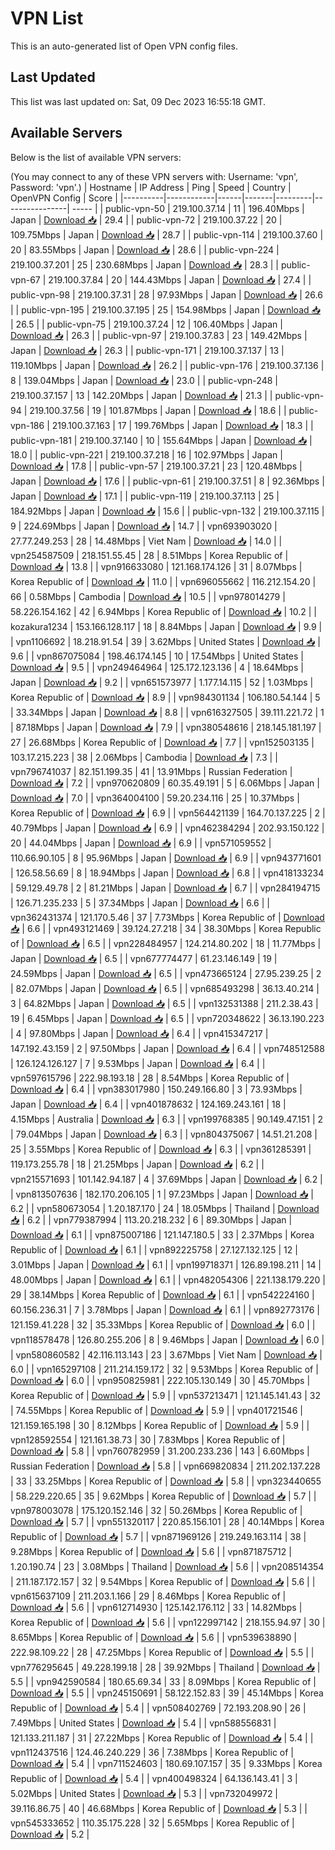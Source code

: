 # VPN List

This is an auto-generated list of Open VPN config files.

## Last Updated

This list was last updated on: Sat, 09 Dec 2023 16:55:18 GMT.

## Available Servers

Below is the list of available VPN servers:

(You may connect to any of these VPN servers with: Username: 'vpn', Password: 'vpn'.)
| Hostname | IP Address | Ping | Speed | Country | OpenVPN Config | Score |
|----------|------------|------|-------|---------|----------------| ----- |
| public-vpn-50 | 219.100.37.14 | 11 | 196.40Mbps | Japan | [Download 📥](./configs/server_0_JP.ovpn) | 29.4 |
| public-vpn-72 | 219.100.37.22 | 20 | 109.75Mbps | Japan | [Download 📥](./configs/server_1_JP.ovpn) | 28.7 |
| public-vpn-114 | 219.100.37.60 | 20 | 83.55Mbps | Japan | [Download 📥](./configs/server_2_JP.ovpn) | 28.6 |
| public-vpn-224 | 219.100.37.201 | 25 | 230.68Mbps | Japan | [Download 📥](./configs/server_3_JP.ovpn) | 28.3 |
| public-vpn-67 | 219.100.37.84 | 20 | 144.43Mbps | Japan | [Download 📥](./configs/server_4_JP.ovpn) | 27.4 |
| public-vpn-98 | 219.100.37.31 | 28 | 97.93Mbps | Japan | [Download 📥](./configs/server_5_JP.ovpn) | 26.6 |
| public-vpn-195 | 219.100.37.195 | 25 | 154.98Mbps | Japan | [Download 📥](./configs/server_6_JP.ovpn) | 26.5 |
| public-vpn-75 | 219.100.37.24 | 12 | 106.40Mbps | Japan | [Download 📥](./configs/server_7_JP.ovpn) | 26.3 |
| public-vpn-97 | 219.100.37.83 | 23 | 149.42Mbps | Japan | [Download 📥](./configs/server_8_JP.ovpn) | 26.3 |
| public-vpn-171 | 219.100.37.137 | 13 | 119.10Mbps | Japan | [Download 📥](./configs/server_9_JP.ovpn) | 26.2 |
| public-vpn-176 | 219.100.37.136 | 8 | 139.04Mbps | Japan | [Download 📥](./configs/server_10_JP.ovpn) | 23.0 |
| public-vpn-248 | 219.100.37.157 | 13 | 142.20Mbps | Japan | [Download 📥](./configs/server_11_JP.ovpn) | 21.3 |
| public-vpn-94 | 219.100.37.56 | 19 | 101.87Mbps | Japan | [Download 📥](./configs/server_12_JP.ovpn) | 18.6 |
| public-vpn-186 | 219.100.37.163 | 17 | 199.76Mbps | Japan | [Download 📥](./configs/server_13_JP.ovpn) | 18.3 |
| public-vpn-181 | 219.100.37.140 | 10 | 155.64Mbps | Japan | [Download 📥](./configs/server_14_JP.ovpn) | 18.0 |
| public-vpn-221 | 219.100.37.218 | 16 | 102.97Mbps | Japan | [Download 📥](./configs/server_15_JP.ovpn) | 17.8 |
| public-vpn-57 | 219.100.37.21 | 23 | 120.48Mbps | Japan | [Download 📥](./configs/server_16_JP.ovpn) | 17.6 |
| public-vpn-61 | 219.100.37.51 | 8 | 92.36Mbps | Japan | [Download 📥](./configs/server_17_JP.ovpn) | 17.1 |
| public-vpn-119 | 219.100.37.113 | 25 | 184.92Mbps | Japan | [Download 📥](./configs/server_18_JP.ovpn) | 15.6 |
| public-vpn-132 | 219.100.37.115 | 9 | 224.69Mbps | Japan | [Download 📥](./configs/server_19_JP.ovpn) | 14.7 |
| vpn693903020 | 27.77.249.253 | 28 | 14.48Mbps | Viet Nam | [Download 📥](./configs/server_20_VN.ovpn) | 14.0 |
| vpn254587509 | 218.151.55.45 | 28 | 8.51Mbps | Korea Republic of | [Download 📥](./configs/server_21_KR.ovpn) | 13.8 |
| vpn916633080 | 121.168.174.126 | 31 | 8.07Mbps | Korea Republic of | [Download 📥](./configs/server_22_KR.ovpn) | 11.0 |
| vpn696055662 | 116.212.154.20 | 66 | 0.58Mbps | Cambodia | [Download 📥](./configs/server_23_KH.ovpn) | 10.5 |
| vpn978014279 | 58.226.154.162 | 42 | 6.94Mbps | Korea Republic of | [Download 📥](./configs/server_24_KR.ovpn) | 10.2 |
| kozakura1234 | 153.166.128.117 | 18 | 8.84Mbps | Japan | [Download 📥](./configs/server_25_JP.ovpn) | 9.9 |
| vpn1106692 | 18.218.91.54 | 39 | 3.62Mbps | United States | [Download 📥](./configs/server_26_US.ovpn) | 9.6 |
| vpn867075084 | 198.46.174.145 | 10 | 17.54Mbps | United States | [Download 📥](./configs/server_27_US.ovpn) | 9.5 |
| vpn249464964 | 125.172.123.136 | 4 | 18.64Mbps | Japan | [Download 📥](./configs/server_28_JP.ovpn) | 9.2 |
| vpn651573977 | 1.177.14.115 | 52 | 1.03Mbps | Korea Republic of | [Download 📥](./configs/server_29_KR.ovpn) | 8.9 |
| vpn984301134 | 106.180.54.144 | 5 | 33.34Mbps | Japan | [Download 📥](./configs/server_30_JP.ovpn) | 8.8 |
| vpn616327505 | 39.111.221.72 | 1 | 87.18Mbps | Japan | [Download 📥](./configs/server_31_JP.ovpn) | 7.9 |
| vpn380548616 | 218.145.181.197 | 27 | 26.68Mbps | Korea Republic of | [Download 📥](./configs/server_32_KR.ovpn) | 7.7 |
| vpn152503135 | 103.17.215.223 | 38 | 2.06Mbps | Cambodia | [Download 📥](./configs/server_33_KH.ovpn) | 7.3 |
| vpn796741037 | 82.151.199.35 | 41 | 13.91Mbps | Russian Federation | [Download 📥](./configs/server_34_RU.ovpn) | 7.2 |
| vpn970620809 | 60.35.49.191 | 5 | 6.06Mbps | Japan | [Download 📥](./configs/server_35_JP.ovpn) | 7.0 |
| vpn364004100 | 59.20.234.116 | 25 | 10.37Mbps | Korea Republic of | [Download 📥](./configs/server_36_KR.ovpn) | 6.9 |
| vpn564421139 | 164.70.137.225 | 2 | 40.79Mbps | Japan | [Download 📥](./configs/server_37_JP.ovpn) | 6.9 |
| vpn462384294 | 202.93.150.122 | 20 | 44.04Mbps | Japan | [Download 📥](./configs/server_38_JP.ovpn) | 6.9 |
| vpn571059552 | 110.66.90.105 | 8 | 95.96Mbps | Japan | [Download 📥](./configs/server_39_JP.ovpn) | 6.9 |
| vpn943771601 | 126.58.56.69 | 8 | 18.94Mbps | Japan | [Download 📥](./configs/server_40_JP.ovpn) | 6.8 |
| vpn418133234 | 59.129.49.78 | 2 | 81.21Mbps | Japan | [Download 📥](./configs/server_41_JP.ovpn) | 6.7 |
| vpn284194715 | 126.71.235.233 | 5 | 37.34Mbps | Japan | [Download 📥](./configs/server_42_JP.ovpn) | 6.6 |
| vpn362431374 | 121.170.5.46 | 37 | 7.73Mbps | Korea Republic of | [Download 📥](./configs/server_43_KR.ovpn) | 6.6 |
| vpn493121469 | 39.124.27.218 | 34 | 38.30Mbps | Korea Republic of | [Download 📥](./configs/server_44_KR.ovpn) | 6.5 |
| vpn228484957 | 124.214.80.202 | 18 | 11.77Mbps | Japan | [Download 📥](./configs/server_45_JP.ovpn) | 6.5 |
| vpn677774477 | 61.23.146.149 | 19 | 24.59Mbps | Japan | [Download 📥](./configs/server_46_JP.ovpn) | 6.5 |
| vpn473665124 | 27.95.239.25 | 2 | 82.07Mbps | Japan | [Download 📥](./configs/server_47_JP.ovpn) | 6.5 |
| vpn685493298 | 36.13.40.214 | 3 | 64.82Mbps | Japan | [Download 📥](./configs/server_48_JP.ovpn) | 6.5 |
| vpn132531388 | 211.2.38.43 | 19 | 6.45Mbps | Japan | [Download 📥](./configs/server_49_JP.ovpn) | 6.5 |
| vpn720348622 | 36.13.190.223 | 4 | 97.80Mbps | Japan | [Download 📥](./configs/server_50_JP.ovpn) | 6.4 |
| vpn415347217 | 147.192.43.159 | 2 | 97.50Mbps | Japan | [Download 📥](./configs/server_51_JP.ovpn) | 6.4 |
| vpn748512588 | 126.124.126.127 | 7 | 9.53Mbps | Japan | [Download 📥](./configs/server_52_JP.ovpn) | 6.4 |
| vpn597615796 | 222.98.193.18 | 28 | 8.54Mbps | Korea Republic of | [Download 📥](./configs/server_53_KR.ovpn) | 6.4 |
| vpn383017980 | 150.249.166.80 | 3 | 73.93Mbps | Japan | [Download 📥](./configs/server_54_JP.ovpn) | 6.4 |
| vpn401878632 | 124.169.243.161 | 18 | 4.15Mbps | Australia | [Download 📥](./configs/server_55_AU.ovpn) | 6.3 |
| vpn199768385 | 90.149.47.151 | 2 | 79.04Mbps | Japan | [Download 📥](./configs/server_56_JP.ovpn) | 6.3 |
| vpn804375067 | 14.51.21.208 | 25 | 3.55Mbps | Korea Republic of | [Download 📥](./configs/server_57_KR.ovpn) | 6.3 |
| vpn361285391 | 119.173.255.78 | 18 | 21.25Mbps | Japan | [Download 📥](./configs/server_58_JP.ovpn) | 6.2 |
| vpn215571693 | 101.142.94.187 | 4 | 37.69Mbps | Japan | [Download 📥](./configs/server_59_JP.ovpn) | 6.2 |
| vpn813507636 | 182.170.206.105 | 1 | 97.23Mbps | Japan | [Download 📥](./configs/server_60_JP.ovpn) | 6.2 |
| vpn580673054 | 1.20.187.170 | 24 | 18.05Mbps | Thailand | [Download 📥](./configs/server_61_TH.ovpn) | 6.2 |
| vpn779387994 | 113.20.218.232 | 6 | 89.30Mbps | Japan | [Download 📥](./configs/server_62_JP.ovpn) | 6.1 |
| vpn875007186 | 121.147.180.5 | 33 | 2.37Mbps | Korea Republic of | [Download 📥](./configs/server_63_KR.ovpn) | 6.1 |
| vpn892225758 | 27.127.132.125 | 12 | 3.01Mbps | Japan | [Download 📥](./configs/server_64_JP.ovpn) | 6.1 |
| vpn199718371 | 126.89.198.211 | 14 | 48.00Mbps | Japan | [Download 📥](./configs/server_65_JP.ovpn) | 6.1 |
| vpn482054306 | 221.138.179.220 | 29 | 38.14Mbps | Korea Republic of | [Download 📥](./configs/server_66_KR.ovpn) | 6.1 |
| vpn542224160 | 60.156.236.31 | 7 | 3.78Mbps | Japan | [Download 📥](./configs/server_67_JP.ovpn) | 6.1 |
| vpn892773176 | 121.159.41.228 | 32 | 35.33Mbps | Korea Republic of | [Download 📥](./configs/server_68_KR.ovpn) | 6.0 |
| vpn118578478 | 126.80.255.206 | 8 | 9.46Mbps | Japan | [Download 📥](./configs/server_69_JP.ovpn) | 6.0 |
| vpn580860582 | 42.116.113.143 | 23 | 3.67Mbps | Viet Nam | [Download 📥](./configs/server_70_VN.ovpn) | 6.0 |
| vpn165297108 | 211.214.159.172 | 32 | 9.53Mbps | Korea Republic of | [Download 📥](./configs/server_71_KR.ovpn) | 6.0 |
| vpn950825981 | 222.105.130.149 | 30 | 45.70Mbps | Korea Republic of | [Download 📥](./configs/server_72_KR.ovpn) | 5.9 |
| vpn537213471 | 121.145.141.43 | 32 | 74.55Mbps | Korea Republic of | [Download 📥](./configs/server_73_KR.ovpn) | 5.9 |
| vpn401721546 | 121.159.165.198 | 30 | 8.12Mbps | Korea Republic of | [Download 📥](./configs/server_74_KR.ovpn) | 5.9 |
| vpn128592554 | 121.161.38.73 | 30 | 7.83Mbps | Korea Republic of | [Download 📥](./configs/server_75_KR.ovpn) | 5.8 |
| vpn760782959 | 31.200.233.236 | 143 | 6.60Mbps | Russian Federation | [Download 📥](./configs/server_76_RU.ovpn) | 5.8 |
| vpn669820834 | 211.202.137.228 | 33 | 33.25Mbps | Korea Republic of | [Download 📥](./configs/server_77_KR.ovpn) | 5.8 |
| vpn323440655 | 58.229.220.65 | 35 | 9.62Mbps | Korea Republic of | [Download 📥](./configs/server_78_KR.ovpn) | 5.7 |
| vpn978003078 | 175.120.152.146 | 32 | 50.26Mbps | Korea Republic of | [Download 📥](./configs/server_79_KR.ovpn) | 5.7 |
| vpn551320117 | 220.85.156.101 | 28 | 40.14Mbps | Korea Republic of | [Download 📥](./configs/server_80_KR.ovpn) | 5.7 |
| vpn871969126 | 219.249.163.114 | 38 | 9.28Mbps | Korea Republic of | [Download 📥](./configs/server_81_KR.ovpn) | 5.6 |
| vpn871875712 | 1.20.190.74 | 23 | 3.08Mbps | Thailand | [Download 📥](./configs/server_82_TH.ovpn) | 5.6 |
| vpn208514354 | 211.187.172.157 | 32 | 9.54Mbps | Korea Republic of | [Download 📥](./configs/server_83_KR.ovpn) | 5.6 |
| vpn615637109 | 211.203.1.166 | 29 | 8.46Mbps | Korea Republic of | [Download 📥](./configs/server_84_KR.ovpn) | 5.6 |
| vpn612714930 | 125.142.176.112 | 33 | 14.82Mbps | Korea Republic of | [Download 📥](./configs/server_85_KR.ovpn) | 5.6 |
| vpn122997142 | 218.155.94.97 | 30 | 8.65Mbps | Korea Republic of | [Download 📥](./configs/server_86_KR.ovpn) | 5.6 |
| vpn539638890 | 222.98.109.22 | 28 | 47.25Mbps | Korea Republic of | [Download 📥](./configs/server_87_KR.ovpn) | 5.5 |
| vpn776295645 | 49.228.199.18 | 28 | 39.92Mbps | Thailand | [Download 📥](./configs/server_88_TH.ovpn) | 5.5 |
| vpn942590584 | 180.65.69.34 | 33 | 8.09Mbps | Korea Republic of | [Download 📥](./configs/server_89_KR.ovpn) | 5.5 |
| vpn245150691 | 58.122.152.83 | 39 | 45.14Mbps | Korea Republic of | [Download 📥](./configs/server_90_KR.ovpn) | 5.4 |
| vpn508402769 | 72.193.208.90 | 26 | 7.49Mbps | United States | [Download 📥](./configs/server_91_US.ovpn) | 5.4 |
| vpn588556831 | 121.133.211.187 | 31 | 27.22Mbps | Korea Republic of | [Download 📥](./configs/server_92_KR.ovpn) | 5.4 |
| vpn112437516 | 124.46.240.229 | 36 | 7.38Mbps | Korea Republic of | [Download 📥](./configs/server_93_KR.ovpn) | 5.4 |
| vpn711524603 | 180.69.107.157 | 35 | 9.33Mbps | Korea Republic of | [Download 📥](./configs/server_94_KR.ovpn) | 5.4 |
| vpn400498324 | 64.136.143.41 | 3 | 5.02Mbps | United States | [Download 📥](./configs/server_95_US.ovpn) | 5.3 |
| vpn732049972 | 39.116.86.75 | 40 | 46.68Mbps | Korea Republic of | [Download 📥](./configs/server_96_KR.ovpn) | 5.3 |
| vpn545333652 | 110.35.175.228 | 32 | 5.65Mbps | Korea Republic of | [Download 📥](./configs/server_97_KR.ovpn) | 5.2 |
